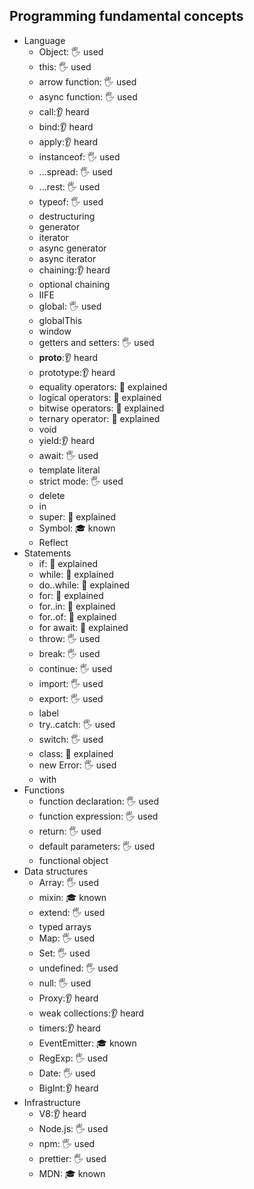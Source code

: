 ## Programming fundamental concepts

- Language
  - Object: 🖐️ used
  - this: 🖐️ used
  - arrow function: 🖐️ used
  - async function: 🖐️ used
  - call:👂 heard
  - bind:👂 heard
  - apply:👂 heard
  - instanceof: 🖐️ used
  - ...spread: 🖐️ used
  - ...rest: 🖐️ used
  - typeof: 🖐️ used
  - destructuring
  - generator
  - iterator
  - async generator
  - async iterator
  - chaining:👂 heard
  - optional chaining
  - IIFE
  - global: 🖐️ used
  - globalThis
  - window
  - getters and setters: 🖐️ used
  - __proto__:👂 heard
  - prototype:👂 heard
  - equality operators: 🙋 explained
  - logical operators: 🙋 explained
  - bitwise operators: 🙋 explained
  - ternary operator: 🙋 explained
  - void
  - yield:👂 heard
  - await: 🖐️ used
  - template literal
  - strict mode: 🖐️ used
  - delete
  - in
  - super: 🙋 explained
  - Symbol: 🎓 known
  - Reflect
- Statements
  - if: 🙋 explained
  - while: 🙋 explained
  - do..while: 🙋 explained
  - for: 🙋 explained
  - for..in: 🙋 explained
  - for..of: 🙋 explained
  - for await: 🙋 explained
  - throw: 🖐️ used
  - break: 🖐️ used
  - continue: 🖐️ used
  - import: 🖐️ used
  - export: 🖐️ used
  - label
  - try..catch: 🖐️ used
  - switch: 🖐️ used
  - class: 🙋 explained
  - new Error: 🖐️ used
  - with
- Functions
  - function declaration: 🖐️ used
  - function expression: 🖐️ used
  - return: 🖐️ used
  - default parameters: 🖐️ used
  - functional object
- Data structures
  - Array: 🖐️ used
  - mixin: 🎓 known
  - extend: 🖐️ used 
  - typed arrays
  - Map: 🖐️ used 
  - Set: 🖐️ used 
  - undefined: 🖐️ used 
  - null: 🖐️ used 
  - Proxy:👂 heard
  - weak collections:👂 heard
  - timers:👂 heard
  - EventEmitter: 🎓 known
  - RegExp: 🖐️ used
  - Date: 🖐️ used
  - BigInt:👂 heard
- Infrastructure
  - V8:👂 heard
  - Node.js: 🖐️ used
  - npm: 🖐️ used
  - prettier: 🖐️ used
  - MDN: 🎓 known
